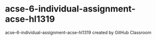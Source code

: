 # acse-6-individual-assignment-acse-hl1319
acse-6-individual-assignment-acse-hl1319 created by GitHub Classroom

